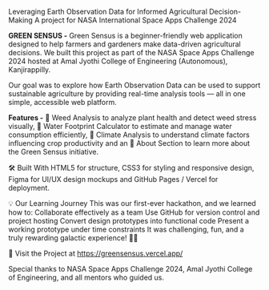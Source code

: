 Leveraging Earth Observation Data for Informed Agricultural Decision-Making 
A project for NASA International Space Apps Challenge 2024

**GREEN SENSUS -**
Green Sensus is a beginner-friendly web application designed to help farmers and gardeners make data-driven agricultural decisions.
We built this project as part of the NASA Space Apps Challenge 2024 hosted at Amal Jyothi College of Engineering (Autonomous), Kanjirappilly.

Our goal was to explore how Earth Observation Data can be used to support sustainable agriculture by providing real-time analysis tools — all in one simple, accessible web platform.

**Features -**
🔹 Weed Analysis to analyze plant health and detect weed stress visually,
🔹 Water Footprint Calculator to estimate and manage water consumption efficiently,
🔹 Climate Analysis to understand climate factors influencing crop productivity and an
🔹 About Section to learn more about the Green Sensus initiative.

🛠️ Built With
HTML5 for structure,
CSS3 for styling and responsive design,
Figma for UI/UX design mockups and
GitHub Pages / Vercel for deployment.

💡 Our Learning Journey
This was our first-ever hackathon, and we learned how to:
Collaborate effectively as a team
Use GitHub for version control and project hosting
Convert design prototypes into functional code
Present a working prototype under time constraints
It was challenging, fun, and a truly rewarding galactic experience! 🚀✨

🔗 Visit the Project at https://greensensus.vercel.app/


Special thanks to NASA Space Apps Challenge 2024, Amal Jyothi College of Engineering, and all mentors who guided us.
